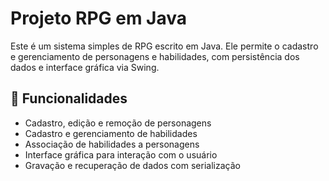 # Projeto RPG em Java

Este é um sistema simples de RPG escrito em Java. Ele permite o cadastro e gerenciamento de personagens e habilidades, com persistência dos dados e interface gráfica via Swing.

## 📌 Funcionalidades
- Cadastro, edição e remoção de personagens
- Cadastro e gerenciamento de habilidades
- Associação de habilidades a personagens
- Interface gráfica para interação com o usuário
- Gravação e recuperação de dados com serialização
